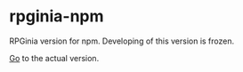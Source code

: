 # rpginia-npm
RPGinia version for npm. Developing of this version is frozen. 

[Go](https://github.com/ShcherbaDev/RPGinia) to the actual version.
